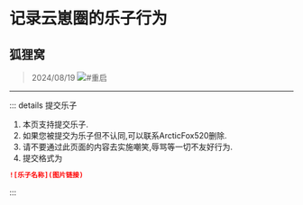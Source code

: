 # 记录云崽圈的乐子行为
## 狐狸窝

> 2024/08/19
![#重启](https://dl.img.timecdn.cn/2024/08/19/Image_1724063388770.png!h.webp)

---

::: details 提交乐子
1. 本页支持提交乐子.
2. 如果您被提交为乐子但不认同,可以联系ArcticFox520删除.
3. 请不要通过此页面的内容去实施嘲笑,辱骂等一切不友好行为.
4. 提交格式为
```md
![乐子名称](图片链接)
```
:::